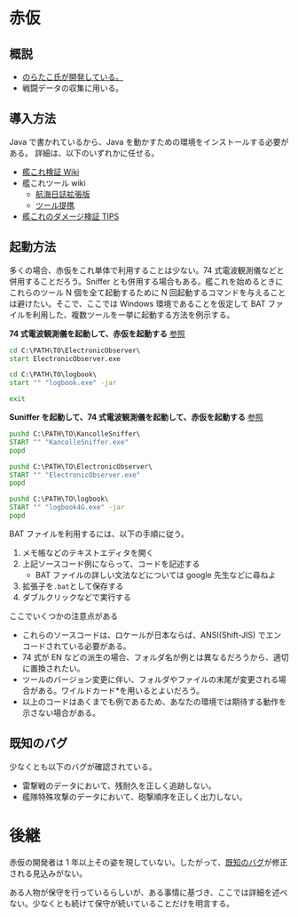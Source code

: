 # 赤仮

## 概説

- [のらたこ氏が開発している。](https://github.com/noratako5/logbook)
- 戦闘データの収集に用いる。

## 導入方法

Java で書かれているから、Java を動かすための環境をインストールする必要がある。
詳細は、以下のいずれかに任せる。

- [艦これ検証 Wiki](https://kancolle.fandom.com/ja/wiki/データ収集ツール導入手順)
- 艦これツール wiki
  - [航海日誌拡張版](https://wikiwiki.jp/kancolletool/航海日誌拡張版)
  - [ツール提携](https://wikiwiki.jp/kancolletool/interop)
- [艦これのダメージ検証 TIPS](https://twitter.com/CC_jabberwock/status/1460957949413986304)

## 起動方法

多くの場合、赤仮をこれ単体で利用することは少ない。74 式電波観測儀などと併用することだろう。Sniffer とも併用する場合もある。艦これを始めるときにこれらのツール N 個を全て起動するために N 回起動するコマンドを与えることは避けたい。そこで、ここでは Windows 環境であることを仮定して BAT ファイルを利用した、複数ツールを一挙に起動する方法を例示する。

**74 式電波観測儀を起動して、赤仮を起動する** [参照](https://twitter.com/hedgehog_hasira/status/1592221402467532800)

```bat
cd C:\PATH\TO\ElectronicObserver\
start ElectronicObserver.exe

cd C:\PATH\TO\logbook\
start "" "logbook.exe" -jar

exit
```

**Suniffer を起動して、74 式電波観測儀を起動して、赤仮を起動する** [参照](https://twitter.com/Camellia_bb/status/1593672911042535424)

```bat
pushd C:\PATH\TO\KancolleSniffer\
START "" "KancolleSniffer.exe"
popd

pushd C:\PATH\TO\ElectronicObserver\
START "" "ElectronicObserver.exe"
popd

pushd C:\PATH\TO\logbook\
START "" "logbook4G.exe" -jar
popd
```

BAT ファイルを利用するには、以下の手順に従う。

1. メモ帳などのテキストエディタを開く
2. 上記ソースコード例にならって、コードを記述する
   - BAT ファイルの詳しい文法などについては google 先生などに尋ねよ
3. 拡張子を`.bat`として保存する
4. ダブルクリックなどで実行する

ここでいくつかの注意点がある

- これらのソースコードは、ロケールが日本ならば、ANSI(Shift-JIS) でエンコードされている必要がある。
- 74 式が EN などの派生の場合、フォルダ名が例とは異なるだろうから、適切に置換されたい。
- ツールのバージョン変更に伴い、フォルダやファイルの末尾が変更される場合がある。ワイルドカード\*を用いるとよいだろう。
- 以上のコードはあくまでも例であるため、あなたの環境では期待する動作を示さない場合がある。

## 既知のバグ

少なくとも以下のバグが確認されている。

- 雷撃戦のデータにおいて、残耐久を正しく追跡しない。
- 艦隊特殊攻撃のデータにおいて、砲撃順序を正しく出力しない。

# 後継

赤仮の開発者は 1 年以上その姿を現していない。したがって、[既知のバグ](#既知のバグ)が修正される見込みがない。

ある人物が保守を行っているらしいが、ある事情に基づき、ここでは詳細を述べない。少なくとも続けて保守が続いていることだけを明言する。
